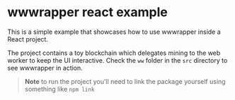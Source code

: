 # wwwrapper react example

This is a simple example that showcases how to use wwwrapper inside a React project.

The project contains a toy blockchain which delegates mining to the web worker to keep the UI interactive.
Check the `ww` folder in the `src` directory to see wwwrapper in action.

> __Note__ to run the project you'll need to link the package yourself using something like `npm link`
